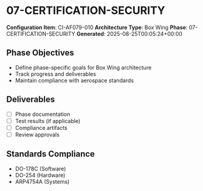 # 07-CERTIFICATION-SECURITY

**Configuration Item**: CI-AF079-010
**Architecture Type**: Box Wing
**Phase**: 07-CERTIFICATION-SECURITY
**Generated**: 2025-08-25T00:05:24+00:00

## Phase Objectives
- Define phase-specific goals for Box Wing architecture
- Track progress and deliverables
- Maintain compliance with aerospace standards

## Deliverables
- [ ] Phase documentation
- [ ] Test results (if applicable)
- [ ] Compliance artifacts
- [ ] Review approvals

## Standards Compliance
- DO-178C (Software)
- DO-254 (Hardware)
- ARP4754A (Systems)
